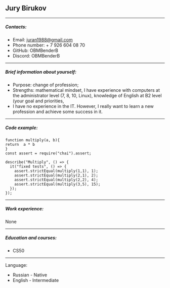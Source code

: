 ## Jury Birukov
*********************
##### Contacts:
- Email: juran1988@gmail.com
- Phone number: + 7 926 604 08 70
- GitHub: OBMBenderB
- Discord: OBMBenderB
*********************
##### Brief information about yourself:
- Purpose: change of profession;
- Strengths: mathematical mindset, I have experience with computers at the administrator level (7, 8, 10, Linux), knowledge of English at B2 level
(your goal and priorities,
- I have no experience in the IT.
However, I really want to learn a new profession and achieve some success in it.
*********************
##### Code example:
```
function multiply(a, b){
return  a * b
}
const assert = require("chai").assert;

describe("Multiply", () => {
  it("fixed tests", () => {
    assert.strictEqual(multiply(1,1), 1);
    assert.strictEqual(multiply(2,1), 2);
    assert.strictEqual(multiply(2,2), 4);
    assert.strictEqual(multiply(3,5), 15);   
  });
});
```
*********************
##### Work experience:
None
*********************
##### Education and courses:
- CS50
*********************
Language:


- Russian - Native
- English - Intermediate